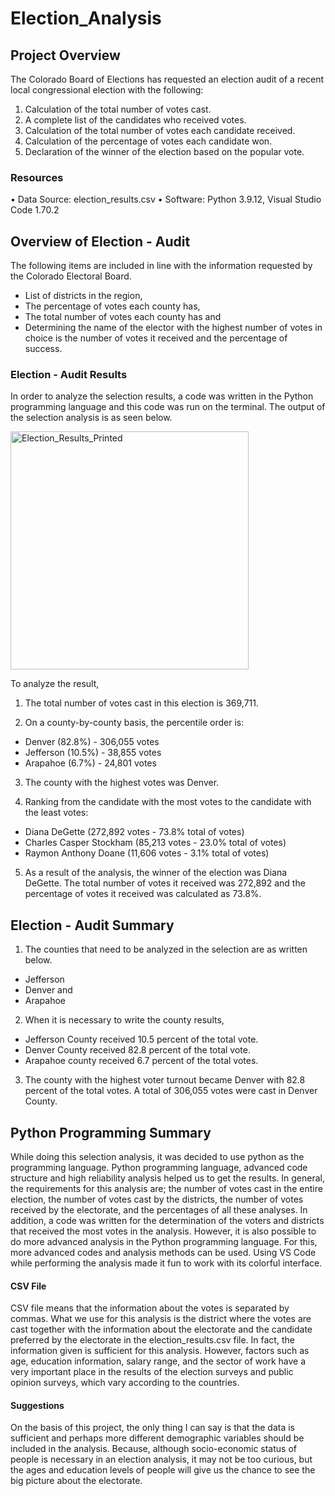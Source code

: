 # Election_Analysis

## Project Overview

The Colorado Board of Elections has requested an election audit of a recent local congressional election with the following:

1.	Calculation of the total number of votes cast.
2.	A complete list of the candidates who received votes.
3.	Calculation of the total number of votes each candidate received.
4.	Calculation of the percentage of votes each candidate won.
5.	Declaration of the winner of the election based on the popular vote.

### Resources

•	Data Source: election_results.csv
•	Software: Python 3.9.12, Visual Studio Code 1.70.2

## Overview of Election - Audit 

The following items are included in line with the information requested by the Colorado Electoral Board.
* List of districts in the region, 
* The percentage of votes each county has,
* The total number of votes each county has and
* Determining the name of the elector with the highest number of votes in choice is the number of votes it received and the percentage of success.

### Election - Audit Results

In order to analyze the selection results, a code was written in the Python programming language and this code was run on the terminal. The output of the selection analysis is as seen below.

<img width="381" alt="Election_Results_Printed" src="https://user-images.githubusercontent.com/26927158/193119061-b7f871b1-f8b2-4972-9dc9-13d61be57e6c.png">

To analyze the result,

1. The total number of votes cast in this election is 369,711.

2. On a county-by-county basis, the percentile order is:
* Denver (82.8%) - 306,055 votes
* Jefferson (10.5%) - 38,855 votes
* Arapahoe (6.7%) - 24,801 votes

3. The county with the highest votes was Denver.

4. Ranking from the candidate with the most votes to the candidate with the least votes:
*	Diana DeGette (272,892 votes - 73.8% total of votes)
*	Charles Casper Stockham (85,213 votes - 23.0% total of votes)
*	Raymon Anthony Doane (11,606 votes - 3.1% total of votes)

5. As a result of the analysis, the winner of the election was Diana DeGette. The total number of votes it received was 272,892 and the percentage of votes it received was calculated as 73.8%.

## Election - Audit Summary

1. The counties that need to be analyzed in the selection are as written below.
* Jefferson
* Denver and
* Arapahoe

2. When it is necessary to write the county results,
* Jefferson County received 10.5 percent of the total vote.
* Denver County received 82.8 percent of the total vote.
* Arapahoe county received 6.7 percent of the total votes.

3. The county with the highest voter turnout became Denver with 82.8 percent of the total votes. A total of 306,055 votes were cast in Denver County.

## Python Programming Summary

While doing this selection analysis, it was decided to use python as the programming language. Python programming language, advanced code structure and high reliability analysis helped us to get the results. In general, the requirements for this analysis are; the number of votes cast in the entire election, the number of votes cast by the districts, the number of votes received by the electorate, and the percentages of all these analyses. In addition, a code was written for the determination of the voters and districts that received the most votes in the analysis. However, it is also possible to do more advanced analysis in the Python programming language. For this, more advanced codes and analysis methods can be used. Using VS Code while performing the analysis made it fun to work with its colorful interface.

#### CSV File

CSV file means that the information about the votes is separated by commas. What we use for this analysis is the district where the votes are cast together with the information about the electorate and the candidate preferred by the electorate in the election_results.csv file. In fact, the information given is sufficient for this analysis. However, factors such as age, education information, salary range, and the sector of work have a very important place in the results of the election surveys and public opinion surveys, which vary according to the countries.

#### Suggestions

On the basis of this project, the only thing I can say is that the data is sufficient and perhaps more different demographic variables should be included in the analysis. Because, although socio-economic status of people is necessary in an election analysis, it may not be too curious, but the ages and education levels of people will give us the chance to see the big picture about the electorate.
